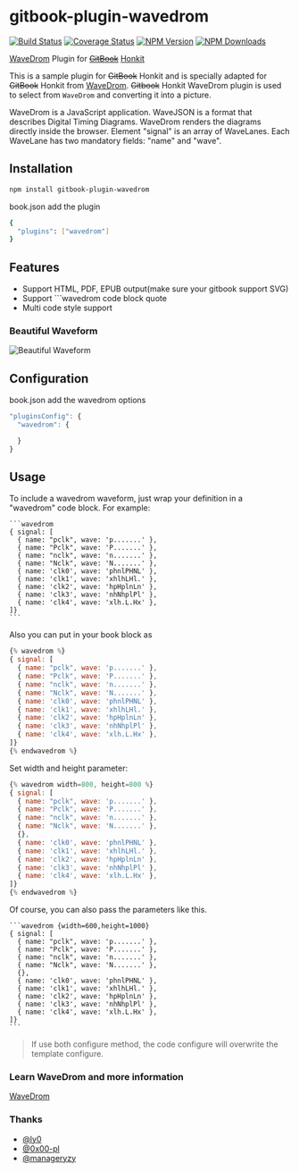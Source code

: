 # gitbook-plugin-wavedrom

[![Build Status](https://github.com/vowstar/gitbook-plugin-wavedrom/actions/workflows/test.yml/badge.svg)](https://github.com/vowstar/gitbook-plugin-wavedrom/actions)
[![Coverage Status](https://coveralls.io/repos/github/vowstar/gitbook-plugin-wavedrom/badge.svg?branch=master)](https://coveralls.io/github/vowstar/gitbook-plugin-wavedrom?branch=master)
[![NPM Version](https://img.shields.io/npm/v/gitbook-plugin-wavedrom.svg?style=flat)](https://www.npmjs.org/package/gitbook-plugin-wavedrom)
[![NPM Downloads](https://img.shields.io/npm/dm/gitbook-plugin-wavedrom.svg?style=flat)](https://www.npmjs.org/package/gitbook-plugin-wavedrom)

[WaveDrom](http://wavedrom.com/tutorial.html) Plugin for [~~GitBook~~](https://github.com/GitbookIO/gitbook) [Honkit](https://github.com/honkit/honkit)

This is a sample plugin for ~~GitBook~~ Honkit and is specially adapted for ~~GitBook~~ Honkit from [WaveDrom](http://wavedrom.com/tutorial.htm). ~~Gitbook~~ Honkit WaveDrom plugin is used to select from ``WaveDrom`` and converting it into a picture.

WaveDrom is a JavaScript application. WaveJSON is a format that describes Digital Timing Diagrams. WaveDrom renders the diagrams directly inside the browser. Element "signal" is an array of WaveLanes. Each WaveLane has two mandatory fields: "name" and "wave".

## Installation

```bash
npm install gitbook-plugin-wavedrom
```

book.json add the plugin

```bash
{
  "plugins": ["wavedrom"]
}
```

## Features

* Support HTML, PDF, EPUB output(make sure your gitbook support SVG)
* Support ```wavedrom code block quote
* Multi code style support

### Beautiful Waveform

![Beautiful Waveform](https://raw.github.com/vowstar/gitbook-plugin-wavedrom/master/images/wavedrom.svg?sanitize=true)

## Configuration

book.json add the wavedrom options

```js
"pluginsConfig": {
  "wavedrom": {

  }
}
```

## Usage

To include a wavedrom waveform, just wrap your definition in a "wavedrom" code block. For example:

<pre lang="no-highlight"><code>```wavedrom
{ signal: [
  { name: "pclk", wave: 'p.......' },
  { name: "Pclk", wave: 'P.......' },
  { name: "nclk", wave: 'n.......' },
  { name: "Nclk", wave: 'N.......' },
  { name: 'clk0', wave: 'phnlPHNL' },
  { name: 'clk1', wave: 'xhlhLHl.' },
  { name: 'clk2', wave: 'hpHplnLn' },
  { name: 'clk3', wave: 'nhNhplPl' },
  { name: 'clk4', wave: 'xlh.L.Hx' },
]}
```
</code></pre>

Also you can put in your book block as

```js
{% wavedrom %}
{ signal: [
  { name: "pclk", wave: 'p.......' },
  { name: "Pclk", wave: 'P.......' },
  { name: "nclk", wave: 'n.......' },
  { name: "Nclk", wave: 'N.......' },
  { name: 'clk0', wave: 'phnlPHNL' },
  { name: 'clk1', wave: 'xhlhLHl.' },
  { name: 'clk2', wave: 'hpHplnLn' },
  { name: 'clk3', wave: 'nhNhplPl' },
  { name: 'clk4', wave: 'xlh.L.Hx' },
]}
{% endwavedrom %}
```

Set width and height parameter:

```js
{% wavedrom width=800, height=800 %}
{ signal: [
  { name: "pclk", wave: 'p.......' },
  { name: "Pclk", wave: 'P.......' },
  { name: "nclk", wave: 'n.......' },
  { name: "Nclk", wave: 'N.......' },
  {},
  { name: 'clk0', wave: 'phnlPHNL' },
  { name: 'clk1', wave: 'xhlhLHl.' },
  { name: 'clk2', wave: 'hpHplnLn' },
  { name: 'clk3', wave: 'nhNhplPl' },
  { name: 'clk4', wave: 'xlh.L.Hx' },
]}
{% endwavedrom %}
```

Of course, you can also pass the parameters like this.

<pre><code>```wavedrom {width=600,height=1000}
{ signal: [
  { name: "pclk", wave: 'p.......' },
  { name: "Pclk", wave: 'P.......' },
  { name: "nclk", wave: 'n.......' },
  { name: "Nclk", wave: 'N.......' },
  {},
  { name: 'clk0', wave: 'phnlPHNL' },
  { name: 'clk1', wave: 'xhlhLHl.' },
  { name: 'clk2', wave: 'hpHplnLn' },
  { name: 'clk3', wave: 'nhNhplPl' },
  { name: 'clk4', wave: 'xlh.L.Hx' },
]}
```
</code></pre>

> If use both configure method, the code configure will overwrite the template configure.

### Learn WaveDrom and more information

[WaveDrom](http://wavedrom.com/tutorial.html)

### Thanks

* [@ly0](https://github.com/ly0)
* [@0x00-pl](https://github.com/0x00-pl)
* [@manageryzy](https://github.com/manageryzy)
